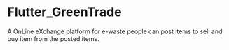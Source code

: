 # Flutter_GreenTrade
A OnLine eXchange platform for e-waste people can post items to sell and buy item from the posted items.
